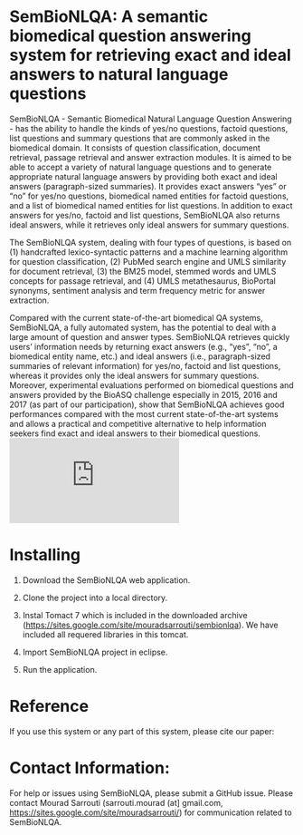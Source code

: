 SemBioNLQA: A semantic biomedical question answering system for retrieving exact and ideal answers to natural language questions
===================

SemBioNLQA - Semantic Biomedical Natural Language Question Answering - has the ability to handle the kinds of yes/no questions, factoid questions, list questions and summary questions that are commonly asked in the biomedical domain. It consists of question classification, document retrieval, passage retrieval and answer extraction modules. It is aimed to be able to accept a variety of natural language  questions and to generate appropriate natural language answers by providing both exact and ideal answers (paragraph-sized summaries). It provides exact  answers “yes” or “no” for yes/no questions, biomedical named entities for factoid questions, and a list of biomedical named entities for list questions.  In addition to exact answers for yes/no, factoid and list questions, SemBioNLQA also returns ideal answers, while it retrieves only ideal answers for summary  questions.

The SemBioNLQA system, dealing with four types of questions, is based on (1) handcrafted lexico-syntactic patterns and a machine learning algorithm for question classification, (2) PubMed search engine and UMLS similarity for document retrieval, (3) the BM25 model, stemmed words and UMLS concepts for passage retrieval, and (4) UMLS metathesaurus, BioPortal synonyms, sentiment analysis and term frequency metric for answer extraction. 

Compared with the current state-of-the-art biomedical QA systems, SemBioNLQA, a fully automated system, has the potential to deal with a large amount of question and answer types. SemBioNLQA retrieves quickly users’ information needs by returning exact answers (e.g., “yes”, “no”, a biomedical entity name, etc.) and ideal answers (i.e., paragraph-sized summaries of relevant information) for yes/no, factoid and list questions, whereas it provides only the ideal answers for summary questions. Moreover, experimental evaluations performed on biomedical questions and answers provided by the BioASQ challenge especially in 2015, 2016 and 2017 (as part of our participation), show that SemBioNLQA achieves good performances compared with the most current state-of-the-art systems and allows
a practical and competitive alternative to help information seekers find exact and ideal answers to their biomedical
questions.
![picture alt](https://github.com/sarrouti/SemBioNLQA/blob/master/SemBioNLQA/Graphical%20abstract.pdf "Title is optional")

# Installing #

1. Download the SemBioNLQA web application.

2. Clone the project into a local directory.

3. Instal Tomact 7 which is included in the downloaded archive (https://sites.google.com/site/mouradsarrouti/sembionlqa). We have included all requered libraries in this tomcat.

4. Import SemBioNLQA project in eclipse.

5. Run the application.

# Reference #

If you use this system or any part of this system, please cite our paper:


# Contact Information: #

For help or issues using SemBioNLQA, please submit a GitHub issue. Please contact Mourad Sarrouti (sarrouti.mourad (at] gmail.com, https://sites.google.com/site/mouradsarrouti/) for communication related to SemBioNLQA.
